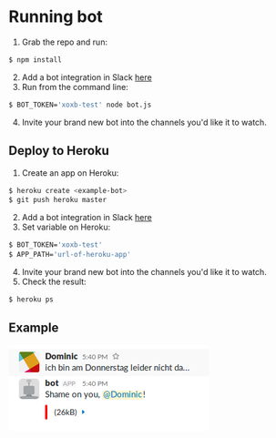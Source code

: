 # Running bot
1. Grab the repo and run:
```sh
$ npm install
```
2. Add a bot integration in Slack [here](https://slack.com/services/new/bot)
3. Run from the command line:
```sh
$ BOT_TOKEN='xoxb-test' node bot.js
```
4. Invite your brand new bot into the channels you'd like it to watch.

## Deploy to Heroku
1. Create an app on Heroku:
```sh
$ heroku create <example-bot>
$ git push heroku master
```
2. Add a bot integration in Slack [here](https://slack.com/services/new/bot)
3. Set variable on Heroku: 
```sh
$ BOT_TOKEN='xoxb-test'
$ APP_PATH='url-of-heroku-app'
```
4. Invite your brand new bot into the channels you'd like it to watch.
5. Check the result:
```sh
$ heroku ps
```

## Example
![Shame Bot Example](./shame_bot.png)